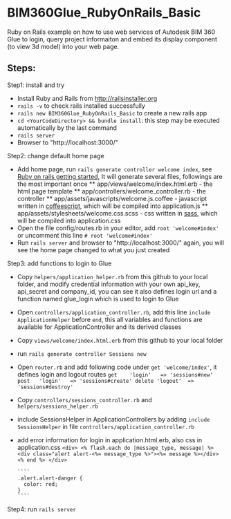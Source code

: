 # BIM360Glue_RubyOnRails_Basic
Ruby on Rails example on how to use web services of Autodesk BIM 360 Glue to login, query project informaiton and embed its display component (to view 3d model) into your web page.

## Steps:

Step1: install and try
* Install Ruby and Rails from http://railsinstaller.org
* `rails -v` to check rails installed successfully
* `rails new BIM360Glue_RubyOnRails_Basic` to create a new rails app
* `cd <YourCodeDirectory> && bundle install`: this step may be executed automatically by the last command
* `rails server`
* Browser to "http://localhost:3000/"

Step2: change default home page
* Add home page, run `rails generate controller welcome index`, see [Ruby on rails getting started](http://guides.rubyonrails.org/getting_started.html), It will generate several files, followings are the most important once
** app/views/welcome/index.html.erb - the html page template
** app/controllers/welcome_controller.rb - the controller
** app/assets/javascripts/welcome.js.coffee - javascript written in [coffeescript](http://coffeescript.org/), which will be compiled into application.js
** app/assets/stylesheets/welcome.css.scss - css written in [sass](http://sass-lang.com/), which will be compiled into application.css
* Open the file config/routes.rb in your editor, add `root 'welcome#index'` or uncomment this line `# root 'welcome#index'`
* Run `rails server` and browser to "http://localhost:3000/" again, you will see the home page changed to what you just created

Step3: add functions to login to Glue
* Copy `helpers/application_helper.rb` from this github to your local folder, and modify credential information with your own api_key, api_secret and company_id, you can see it also defines login url and a function named glue_login which is used to login to Glue
* Open `controllers/application_controller.rb`, add this line `include ApplicationHelper` before `end`, this all variables and functions are available for ApplicationController and its derived classes
* Copy `views/welcome/index.html.erb` from this github to your local folder
* run `rails generate controller Sessions new`
* Open `router.rb` and add following code under `get 'welcome/index'`, it defines login and logout routes
      ````
        get    'login'   => 'sessions#new'
        post   'login'   => 'sessions#create'
        delete 'logout'  => 'sessions#destroy'
      ````
* Copy `controllers/sessions_controller.rb` and `helpers/sessions_helper.rb`
* include SessionsHelper in ApplicationControllers by adding `include SessionsHelper` in file `controllers/application_controller.rb`
* add error information for login in application.html.erb, also css in application.css
      ````
        <div>
          <% flash.each do |message_type, message| %>
            <div class="alert alert-<%= message_type %>"><%= message %></div>
          <% end %>
        </div>
      ````

      ````
      .alert.alert-danger {
        color: red;
      }
      ````

Step4: run `rails server`
